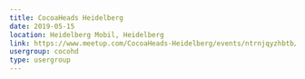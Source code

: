 ```yaml
---
title: CocoaHeads Heidelberg
date: 2019-05-15
location: Heidelberg Mobil, Heidelberg
link: https://www.meetup.com/CocoaHeads-Heidelberg/events/ntrnjqyzhbtb/
usergroup: cocohd
type: usergroup
---
```


